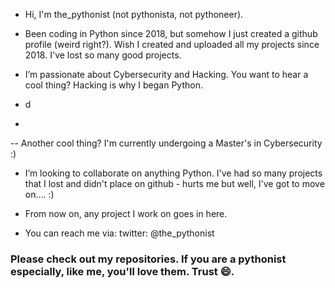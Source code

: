 - Hi, I'm the_pythonist (not pythonista, not pythoneer).

- Been coding in Python since 2018, but somehow I just created a github profile (weird right?). Wish I created and uploaded all my projects since 2018. I've lost so many good projects.

- I’m passionate about Cybersecurity and Hacking. You want to hear a cool thing? Hacking is why I began Python.
-   d
-   
-- Another cool thing? I'm currently undergoing a Master's in Cybersecurity :)


- I’m looking to collaborate on anything Python. I've had so many projects that I lost and didn't place on github - hurts me but well, I've got to move on.... :)

- From now on, any project I work on goes in here. 

- You can reach me via:
twitter: @the_pythonist

### Please check out my repositories. If you are a pythonist especially, like me, you'll love them. Trust 😄.

<!---
the-pythonist/the-pythonist is a ✨ special ✨ repository because its `README.md` (this file) appears on your GitHub profile.
You can click the Preview link to take a look at your changes.
--->
